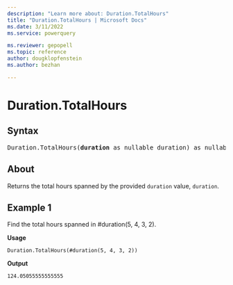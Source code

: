```yaml
---
description: "Learn more about: Duration.TotalHours"
title: "Duration.TotalHours | Microsoft Docs"
ms.date: 3/11/2022
ms.service: powerquery

ms.reviewer: gepopell
ms.topic: reference
author: dougklopfenstein
ms.author: bezhan

---
```

# Duration.TotalHours

## Syntax

<pre>
Duration.TotalHours(<b>duration</b> as nullable duration) as nullable number
</pre>
  
## About

Returns the total hours spanned by the provided `duration` value, `duration`.

## Example 1

Find the total hours spanned in #duration(5, 4, 3, 2).

**Usage**

```powerquery-m
Duration.TotalHours(#duration(5, 4, 3, 2))
```

**Output**

`124.05055555555555`
